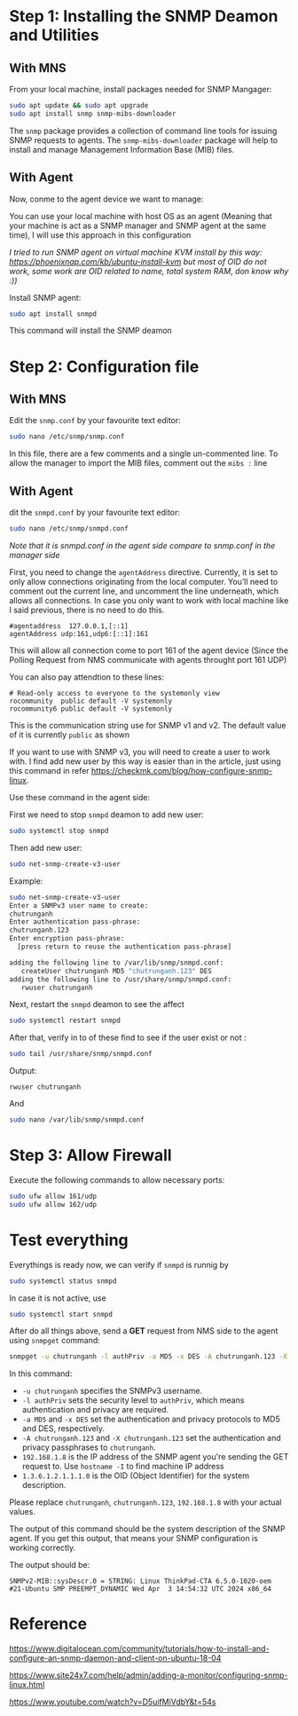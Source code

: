 




# Step 1: Installing the SNMP Deamon and Utilities

## With MNS
From your local machine, install packages needed for SNMP Mangager:
```bash
sudo apt update && sudo apt upgrade
sudo apt install snmp snmp-mibs-downloader
```
The ```snmp``` package provides a collection of command line tools for issuing SNMP requests to agents. The ```snmp-mibs-downloader``` package will help to install and manage Management Information Base (MIB) files.

## With Agent
Now, conme to the agent device we want to manage:

You can use your local machine with host OS as an agent (Meaning that your machine is act as a SNMP manager and SNMP agent at the same time), I will use this approach in this configuration

*I tried to run SNMP agent on virtual machine KVM install by this way: https://phoenixnap.com/kb/ubuntu-install-kvm but most of OID do not work, some work are OID related to name, total system RAM, don know why :))*

Install SNMP agent:
```bash
sudo apt install snmpd
```
This command will install the SNMP deamon

# Step 2: Configuration file

## With MNS

Edit the ```snmp.conf``` by your favourite text editor:
```bash
sudo nano /etc/snmp/snmp.conf
```
In this file, there are a few comments and a single un-commented line. To allow the manager to import the MIB files, comment out the ```mibs :``` line

## With Agent
dit the ```snmpd.conf``` by your favourite text editor:
```bash
sudo nano /etc/snmp/snmpd.conf
```
*Note that it is snmpd.conf in the agent side compare to snmp.conf in the manager side*

First, you need to change the ```agentAddress``` directive. Currently, it is set to only allow connections originating from the local computer. You’ll need to comment out the current line, and uncomment the line underneath, which allows all connections. In case you only want to work with local machine like I said previous, there is no need to do this.

```plaintext
#agentaddress  127.0.0.1,[::1]
agentAddress udp:161,udp6:[::1]:161
```
This will allow all connection come to port 161 of the agent device (Since the Polling Request from NMS communicate with agents throught port 161 UDP)


You can also pay attendtion to these lines:
```plaintext
# Read-only access to everyone to the systemonly view
rocommunity  public default -V systemonly
rocommunity6 public default -V systemonly
```
This is the communication string use for SNMP v1 and v2. The default value of it is currently ```public``` as shown

If you want to use with SNMP v3, you will need to create a user to work with. I find add new user by this way is easier than in the article, just using this command in refer https://checkmk.com/blog/how-configure-snmp-linux. 

Use these command in the agent side:

First we need to stop ```snmpd``` deamon to add new user:
```bash
sudo systemctl stop snmpd
```
Then add new user:

```bash
sudo net-snmp-create-v3-user
```

Example: 
```bash
sudo net-snmp-create-v3-user           
Enter a SNMPv3 user name to create: 
chutrunganh
Enter authentication pass-phrase: 
chutrunganh.123
Enter encryption pass-phrase: 
  [press return to reuse the authentication pass-phrase]

adding the following line to /var/lib/snmp/snmpd.conf:
   createUser chutrunganh MD5 "chutrunganh.123" DES
adding the following line to /usr/share/snmp/snmpd.conf:
   rwuser chutrunganh
```
Next, restart the ```snmpd``` deamon to see the affect
```bash
sudo systemctl restart snmpd
```


After that, verify in to of these find to see if the user exist or not :
```bash
sudo tail /usr/share/snmp/snmpd.conf              
```
Output:
```plaintext
rwuser chutrunganh
```
And

```bash
sudo nano /var/lib/snmp/snmpd.conf
```

# Step 3: Allow Firewall

Execute the following commands to allow necessary ports:

```bash
sudo ufw allow 161/udp
sudo ufw allow 162/udp
```

# Test everything
Everythings is ready now, we can verify if ```snmpd``` is runnig by
```bash
sudo systemctl status snmpd
```
In case it is not active, use 
```bash
sudo systemctl start snmpd
```


After do all things above, send a **GET** request from NMS side to the agent using ```snmpget``` command:
```bash
snmpget -u chutrunganh -l authPriv -a MD5 -x DES -A chutrunganh.123 -X chutrunganh.123 192.168.1.8  1.3.6.1.2.1.1.1.0
```


In this command:

- `-u chutrunganh` specifies the SNMPv3 username.
- `-l authPriv` sets the security level to `authPriv`, which means authentication and privacy are required.
- `-a MD5` and `-x DES` set the authentication and privacy protocols to MD5 and DES, respectively.
- `-A chutrunganh.123` and `-X chutrunganh.123` set the authentication and privacy passphrases to `chutrunganh`.
- `192.168.1.8` is the IP address of the SNMP agent you're sending the GET request to. Use ```hostname -I``` to find machine IP address
- `1.3.6.1.2.1.1.1.0` is the OID (Object Identifier) for the system description.

Please replace `chutrunganh`, `chutrunganh.123`, `192.168.1.8` with your actual values.

The output of this command should be the system description of the SNMP agent. If you get this output, that means your SNMP configuration is working correctly.

The output should be: 
```plaintext
SNMPv2-MIB::sysDescr.0 = STRING: Linux ThinkPad-CTA 6.5.0-1020-oem #21-Ubuntu SMP PREEMPT_DYNAMIC Wed Apr  3 14:54:32 UTC 2024 x86_64

```

# Reference

https://www.digitalocean.com/community/tutorials/how-to-install-and-configure-an-snmp-daemon-and-client-on-ubuntu-18-04

https://www.site24x7.com/help/admin/adding-a-monitor/configuring-snmp-linux.html

https://www.youtube.com/watch?v=D5uifMiVdbY&t=54s